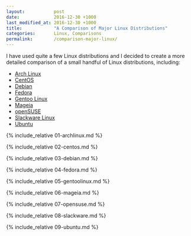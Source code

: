 ```yaml
---
layout:           post
date:             2016-12-30 +1000
last_modified_at: 2016-12-30 +1000
title:            "A Comparison of Major Linux Distributions"
categories:       Linux, Comparisons
permalink:        /comparison-major-linux/
---
```


I have used quite a few Linux distributions and I decided to create a more detailed comparison of a small handful of Linux distributions, including:

* [Arch Linux](#arch-linux)
* [CentOS](#centos)
* [Debian](#debian)
* [Fedora](#fedora)
* [Gentoo Linux](#gentoo-linux)
* [Mageia](#mageia)
* [openSUSE](#opensuse)
* [Slackware Linux](#slackware-linux)
* [Ubuntu](#ubuntu)

{% include_relative 01-archlinux.md %}

{% include_relative 02-centos.md %}

{% include_relative 03-debian.md %}

{% include_relative 04-fedora.md %}

{% include_relative 05-gentoolinux.md %}

{% include_relative 06-mageia.md %}

{% include_relative 07-opensuse.md %}

{% include_relative 08-slackware.md %}

{% include_relative 09-ubuntu.md %}

